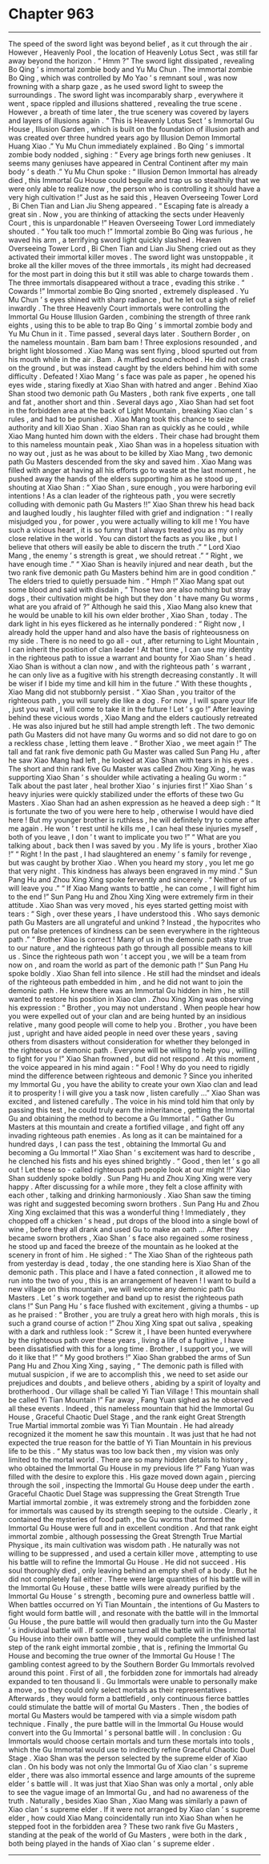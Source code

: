 
# Chapter 963


---

The speed of the sword light was beyond belief , as it cut through the air .
However , Heavenly Pool , the location of Heavenly Lotus Sect , was still far away beyond the horizon .
“ Hmm ?” The sword light dissipated , revealing Bo Qing ’ s immortal zombie body and Yu Mu Chun .
The immortal zombie Bo Qing , which was controlled by Mo Yao ’ s remnant soul , was now frowning with a sharp gaze , as he used sword light to sweep the surroundings .
The sword light was incomparably sharp , everywhere it went , space rippled and illusions shattered , revealing the true scene .
However , a breath of time later , the true scenery was covered by layers and layers of illusions again .
“ This is Heavenly Lotus Sect ’ s Immortal Gu House , Illusion Garden , which is built on the foundation of illusion path and was created over three hundred years ago by Illusion Demon Immortal Huang Xiao .” Yu Mu Chun immediately explained .
Bo Qing ’ s immortal zombie body nodded , sighing : “ Every age brings forth new geniuses . It seems many geniuses have appeared in Central Continent after my main body ’ s death .”
Yu Mu Chun spoke : “ Illusion Demon Immortal has already died , this Immortal Gu House could beguile and trap us so stealthily that we were only able to realize now , the person who is controlling it should have a very high cultivation !”
Just as he said this , Heaven Overseeing Tower Lord , Bi Chen Tian and Lian Jiu Sheng appeared .
“ Escaping fate is already a great sin . Now , you are thinking of attacking the sects under Heavenly Court , this is unpardonable !” Heaven Overseeing Tower Lord immediately shouted .
“ You talk too much !” Immortal zombie Bo Qing was furious , he waved his arm , a terrifying sword light quickly slashed .
Heaven Overseeing Tower Lord , Bi Chen Tian and Lian Jiu Sheng cried out as they activated their immortal killer moves .
The sword light was unstoppable , it broke all the killer moves of the three immortals , its might had decreased for the most part in doing this but it still was able to charge towards them .
The three immortals disappeared without a trace , evading this strike .
“ Cowards !” Immortal zombie Bo Qing snorted , extremely displeased .
Yu Mu Chun ’ s eyes shined with sharp radiance , but he let out a sigh of relief inwardly .
The three Heavenly Court immortals were controlling the Immortal Gu House Illusion Garden , combining the strength of three rank eights , using this to be able to trap Bo Qing ’ s immortal zombie body and Yu Mu Chun in it .
Time passed , several days later .
Southern Border , on the nameless mountain .
Bam bam bam !
Three explosions resounded , and bright light blossomed .
Xiao Mang was sent flying , blood spurted out from his mouth while in the air .
Bam .
A muffled sound echoed .
He did not crash on the ground , but was instead caught by the elders behind him with some difficulty .
Defeated !
Xiao Mang ’ s face was pale as paper , he opened his eyes wide , staring fixedly at Xiao Shan with hatred and anger .
Behind Xiao Shan stood two demonic path Gu Masters , both rank five experts , one tall and fat , another short and thin .
Several days ago , Xiao Shan had set foot in the forbidden area at the back of Light Mountain , breaking Xiao clan ’ s rules , and had to be punished . Xiao Mang took this chance to seize authority and kill Xiao Shan .
Xiao Shan ran as quickly as he could , while Xiao Mang hunted him down with the elders .
Their chase had brought them to this nameless mountain peak , Xiao Shan was in a hopeless situation with no way out , just as he was about to be killed by Xiao Mang , two demonic path Gu Masters descended from the sky and saved him .
Xiao Mang was filled with anger at having all his efforts go to waste at the last moment , he pushed away the hands of the elders supporting him as he stood up , shouting at Xiao Shan : “ Xiao Shan , sure enough , you were harboring evil intentions ! As a clan leader of the righteous path , you were secretly colluding with demonic path Gu Masters !!”
Xiao Shan threw his head back and laughed loudly , his laughter filled with grief and indignation : “ I really misjudged you , for power , you were actually willing to kill me ! You have such a vicious heart , it is so funny that I always treated you as my only close relative in the world . You can distort the facts as you like , but I believe that others will easily be able to discern the truth .”
“ Lord Xiao Mang , the enemy ’ s strength is great , we should retreat .”
“ Right , we have enough time .”
“ Xiao Shan is heavily injured and near death , but the two rank five demonic path Gu Masters behind him are in good condition .”
The elders tried to quietly persuade him .
“ Hmph !” Xiao Mang spat out some blood and said with disdain , “ Those two are also nothing but stray dogs , their cultivation might be high but they don ’ t have many Gu worms , what are you afraid of ?”
Although he said this , Xiao Mang also knew that he would be unable to kill his own elder brother , Xiao Shan , today .
The dark light in his eyes flickered as he internally pondered : “ Right now , I already hold the upper hand and also have the basis of righteousness on my side . There is no need to go all - out , after returning to Light Mountain , I can inherit the position of clan leader ! At that time , I can use my identity in the righteous path to issue a warrant and bounty for Xiao Shan ’ s head . Xiao Shan is without a clan now , and with the righteous path ’ s warrant , he can only live as a fugitive with his strength decreasing constantly . It will be wiser if I bide my time and kill him in the future .”
With these thoughts , Xiao Mang did not stubbornly persist .
“ Xiao Shan , you traitor of the righteous path , you will surely die like a dog . For now , I will spare your life , just you wait , I will come to take it in the future ! Let ’ s go !”
After leaving behind these vicious words , Xiao Mang and the elders cautiously retreated .
He was also injured but he still had ample strength left .
The two demonic path Gu Masters did not have many Gu worms and so did not dare to go on a reckless chase , letting them leave .
“ Brother Xiao , we meet again !” The tall and fat rank five demonic path Gu Master was called Sun Pang Hu , after he saw Xiao Mang had left , he looked at Xiao Shan with tears in his eyes .
The short and thin rank five Gu Master was called Zhou Xing Xing , he was supporting Xiao Shan ’ s shoulder while activating a healing Gu worm : “ Talk about the past later , heal brother Xiao ’ s injuries first !”
Xiao Shan ’ s heavy injuries were quickly stabilized under the efforts of these two Gu Masters .
Xiao Shan had an ashen expression as he heaved a deep sigh : “ It is fortunate the two of you were here to help , otherwise I would have died here ! But my younger brother is ruthless , he will definitely try to come after me again . He won ’ t rest until he kills me , I can heal these injuries myself , both of you leave , I don ’ t want to implicate you two !”
“ What are you talking about , back then I was saved by you . My life is yours , brother Xiao !”
“ Right ! In the past , I had slaughtered an enemy ’ s family for revenge , but was caught by brother Xiao . When you heard my story , you let me go that very night . This kindness has always been engraved in my mind .”
Sun Pang Hu and Zhou Xing Xing spoke fervently and sincerely .
“ Neither of us will leave you .”
“ If Xiao Mang wants to battle , he can come , I will fight him to the end !”
Sun Pang Hu and Zhou Xing Xing were extremely firm in their attitude .
Xiao Shan was very moved , his eyes started getting moist with tears : “ Sigh , over these years , I have understood this . Who says demonic path Gu Masters are all ungrateful and unkind ? Instead , the hypocrites who put on false pretences of kindness can be seen everywhere in the righteous path .”
“ Brother Xiao is correct ! Many of us in the demonic path stay true to our nature , and the righteous path go through all possible means to kill us . Since the righteous path won ’ t accept you , we will be a team from now on , and roam the world as part of the demonic path !” Sun Pang Hu spoke boldly .
Xiao Shan fell into silence .
He still had the mindset and ideals of the righteous path embedded in him , and he did not want to join the demonic path .
He knew there was an Immortal Gu hidden in him , he still wanted to restore his position in Xiao clan .
Zhou Xing Xing was observing his expression : “ Brother , you may not understand . When people hear how you were expelled out of your clan and are being hunted by an insidious relative , many good people will come to help you . Brother , you have been just , upright and have aided people in need over these years , saving others from disasters without consideration for whether they belonged in the righteous or demonic path . Everyone will be willing to help you , willing to fight for you !”
Xiao Shan frowned , but did not respond .
At this moment , the voice appeared in his mind again : “ Fool ! Why do you need to rigidly mind the difference between righteous and demonic ? Since you inherited my Immortal Gu , you have the ability to create your own Xiao clan and lead it to prosperity ! i will give you a task now , listen carefully …”
Xiao Shan was excited , and listened carefully .
The voice in his mind told him that only by passing this test , he could truly earn the inheritance , getting the Immortal Gu and obtaining the method to become a Gu Immortal .
“ Gather Gu Masters at this mountain and create a fortified village , and fight off any invading righteous path enemies . As long as it can be maintained for a hundred days , I can pass the test , obtaining the Immortal Gu and becoming a Gu Immortal !”
Xiao Shan ’ s excitement was hard to describe , he clenched his fists and his eyes shined brightly .
“ Good , then let ’ s go all out ! Let these so - called righteous path people look at our might !!” Xiao Shan suddenly spoke boldly .
Sun Pang Hu and Zhou Xing Xing were very happy .
After discussing for a while more , they felt a close affinity with each other , talking and drinking harmoniously .
Xiao Shan saw the timing was right and suggested becoming sworn brothers .
Sun Pang Hu and Zhou Xing Xing exclaimed that this was a wonderful thing !
Immediately , they chopped off a chicken ’ s head , put drops of the blood into a single bowl of wine , before they all drank and used Gu to make an oath …
After they became sworn brothers , Xiao Shan ’ s face also regained some rosiness , he stood up and faced the breeze of the mountain as he looked at the scenery in front of him .
He sighed : “ The Xiao Shan of the righteous path from yesterday is dead , today , the one standing here is Xiao Shan of the demonic path . This place and I have a fated connection , it allowed me to run into the two of you , this is an arrangement of heaven ! I want to build a new village on this mountain , we will welcome any demonic path Gu Masters . Let ’ s work together and band up to resist the righteous path clans !”
Sun Pang Hu ’ s face flushed with excitement , giving a thumbs - up as he praised : “ Brother , you are truly a great hero with high morals , this is such a grand course of action !”
Zhou Xing Xing spat out saliva , speaking with a dark and ruthless look : “ Screw it , I have been hunted everywhere by the righteous path over these years , living a life of a fugitive , I have been dissatisfied with this for a long time . Brother , I support you , we will do it like that !”
“ My good brothers !” Xiao Shan grabbed the arms of Sun Pang Hu and Zhou Xing Xing , saying , “ The demonic path is filled with mutual suspicion , if we are to accomplish this , we need to set aside our prejudices and doubts , and believe others , abiding by a spirit of loyalty and brotherhood . Our village shall be called Yi Tian Village ! This mountain shall be called Yi Tian Mountain !”
Far away , Fang Yuan sighed as he observed all these events .
Indeed , this nameless mountain that hid the Immortal Gu House , Graceful Chaotic Duel Stage , and the rank eight Great Strength True Martial immortal zombie was Yi Tian Mountain .
He had already recognized it the moment he saw this mountain .
It was just that he had not expected the true reason for the battle of Yi Tian Mountain in his previous life to be this .
“ My status was too low back then , my vision was only limited to the mortal world . There are so many hidden details to history , who obtained the Immortal Gu House in my previous life ?”
Fang Yuan was filled with the desire to explore this .
His gaze moved down again , piercing through the soil , inspecting the Immortal Gu House deep under the earth .
Graceful Chaotic Duel Stage was suppressing the Great Strength True Martial immortal zombie , it was extremely strong and the forbidden zone for immortals was caused by its strength seeping to the outside . Clearly , it contained the mysteries of food path , the Gu worms that formed the Immortal Gu House were full and in excellent condition .
And that rank eight immortal zombie , although possessing the Great Strength True Martial Physique , its main cultivation was wisdom path .
He naturally was not willing to be suppressed , and used a certain killer move , attempting to use his battle will to refine the Immortal Gu House .
He did not succeed .
His soul thoroughly died , only leaving behind an empty shell of a body .
But he did not completely fail either .
There were large quantities of his battle will in the Immortal Gu House , these battle wills were already purified by the Immortal Gu House ’ s strength , becoming pure and ownerless battle will .
When battles occurred on Yi Tian Mountain , the intentions of Gu Masters to fight would form battle will , and resonate with the battle will in the Immortal Gu House , the pure battle will would then gradually turn into the Gu Master ’ s individual battle will .
If someone turned all the battle will in the Immortal Gu House into their own battle will , they would complete the unfinished last step of the rank eight immortal zombie , that is , refining the Immortal Gu House and becoming the true owner of the Immortal Gu House !
The gambling contest agreed to by the Southern Border Gu Immortals revolved around this point .
First of all , the forbidden zone for immortals had already expanded to ten thousand li . Gu Immortals were unable to personally make a move , so they could only select mortals as their representatives .
Afterwards , they would form a battlefield , only continuous fierce battles could stimulate the battle will of mortal Gu Masters .
Then , the bodies of mortal Gu Masters would be tampered with via a simple wisdom path technique .
Finally , the pure battle will in the Immortal Gu House would convert into the Gu Immortal ’ s personal battle will .
In conclusion : Gu Immortals would choose certain mortals and turn these mortals into tools , which the Gu Immortal would use to indirectly refine Graceful Chaotic Duel Stage .
Xiao Shan was the person selected by the supreme elder of Xiao clan .
On his body was not only the Immortal Gu of Xiao clan ’ s supreme elder , there was also immortal essence and large amounts of the supreme elder ’ s battle will .
It was just that Xiao Shan was only a mortal , only able to see the vague image of an Immortal Gu , and had no awareness of the truth .
Naturally , besides Xiao Shan , Xiao Mang was similarly a pawn of Xiao clan ’ s supreme elder .
If it were not arranged by Xiao clan ’ s supreme elder , how could Xiao Mang coincidentally run into Xiao Shan when he stepped foot in the forbidden area ?
These two rank five Gu Masters , standing at the peak of the world of Gu Masters , were both in the dark , both being played in the hands of Xiao clan ’ s supreme elder .

---

